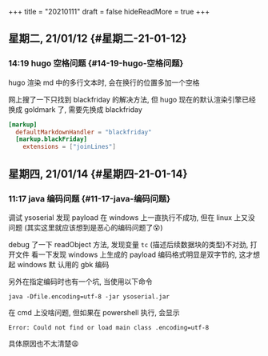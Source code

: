 +++
title = "20210111"
draft = false
hideReadMore = true
+++

<!--more-->


## 星期二, 21/01/12 {#星期二-21-01-12}


### 14:19 hugo 空格问题 {#14-19-hugo-空格问题}

hugo 渲染 md 中的多行文本时, 会在换行的位置多加一个空格

网上搜了一下只找到 blackfriday 的解决方法, 但 hugo 现在的默认渲染引擎已经换成
goldmark 了, 需要先换成 blackfriday

```toml
[markup]
  defaultMarkdownHandler = "blackfriday"
  [markup.blackFriday]
    extensions = ["joinLines"]
```


## 星期四, 21/01/14 {#星期四-21-01-14}


### 11:17 java 编码问题 {#11-17-java-编码问题}

调试 ysoserial 发现 payload 在 windows 上一直执行不成功, 但在 linux 上又没问题
 (其实这里就应该想到是恶心的编码问题了😵)

debug 了一下 readObject 方法, 发现变量 `tc` (描述后续数据块的类型)不对劲, 打开文件
看一下发现 windows 上生成的 payload 编码格式明显是双字节的, 这才想起 windows 默
认用的 gbk 编码

另外在指定编码时也有一个坑, 当使用以下命令

```text
java -Dfile.encoding=utf-8 -jar ysoserial.jar
```

在 cmd 上没啥问题, 但如果在 powershell 执行, 会显示

```text
Error: Could not find or load main class .encoding=utf-8
```

具体原因也不太清楚😩
